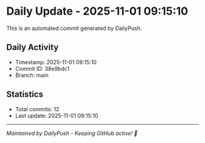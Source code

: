 # Daily Update - 2025-11-01 09:15:10

This is an automated commit generated by DailyPush.

## Daily Activity
- Timestamp: 2025-11-01 09:15:10
- Commit ID: 38e9bdc1
- Branch: main

## Statistics
- Total commits: 12
- Last update: 2025-11-01 09:15:10

---
*Maintained by DailyPush - Keeping GitHub active! 🚀*
